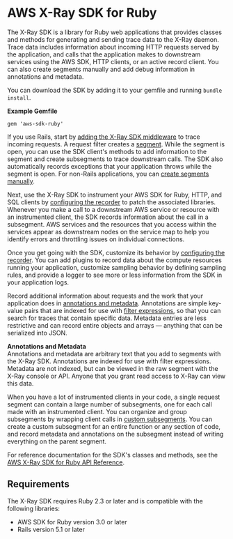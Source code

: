 # AWS X\-Ray SDK for Ruby<a name="xray-sdk-ruby"></a>

The X\-Ray SDK is a library for Ruby web applications that provides classes and methods for generating and sending trace data to the X\-Ray daemon\. Trace data includes information about incoming HTTP requests served by the application, and calls that the application makes to downstream services using the AWS SDK, HTTP clients, or an active record client\. You can also create segments manually and add debug information in annotations and metadata\.

You can download the SDK by adding it to your gemfile and running `bundle install`\.

**Example Gemfile**  

```
gem 'aws-sdk-ruby'
```

If you use Rails, start by [adding the X\-Ray SDK middleware](xray-sdk-ruby-middleware.md) to trace incoming requests\. A request filter creates a [segment](xray-concepts.md#xray-concepts-segments)\. While the segment is open, you can use the SDK client's methods to add information to the segment and create subsegments to trace downstream calls\. The SDK also automatically records exceptions that your application throws while the segment is open\. For non\-Rails applications, you can [create segments manually](xray-sdk-ruby-middleware.md#xray-sdk-ruby-middleware-manual)\.

Next, use the X\-Ray SDK to instrument your AWS SDK for Ruby, HTTP, and SQL clients by [configuring the recorder](xray-sdk-ruby-patching.md) to patch the associated libraries\. Whenever you make a call to a downstream AWS service or resource with an instrumented client, the SDK records information about the call in a subsegment\. AWS services and the resources that you access within the services appear as downstream nodes on the service map to help you identify errors and throttling issues on individual connections\.

Once you get going with the SDK, customize its behavior by [configuring the recorder](xray-sdk-ruby-configuration.md)\. You can add plugins to record data about the compute resources running your application, customize sampling behavior by defining sampling rules, and provide a logger to see more or less information from the SDK in your application logs\.

Record additional information about requests and the work that your application does in [annotations and metadata](xray-sdk-ruby-segment.md)\. Annotations are simple key\-value pairs that are indexed for use with [filter expressions](xray-console-filters.md), so that you can search for traces that contain specific data\. Metadata entries are less restrictive and can record entire objects and arrays — anything that can be serialized into JSON\.

**Annotations and Metadata**  
Annotations and metadata are arbitrary text that you add to segments with the X\-Ray SDK\. Annotations are indexed for use with filter expressions\. Metadata are not indexed, but can be viewed in the raw segment with the X\-Ray console or API\. Anyone that you grant read access to X\-Ray can view this data\.

When you have a lot of instrumented clients in your code, a single request segment can contain a large number of subsegments, one for each call made with an instrumented client\. You can organize and group subsegments by wrapping client calls in [custom subsegments](xray-sdk-ruby-subsegments.md)\. You can create a custom subsegment for an entire function or any section of code, and record metadata and annotations on the subsegment instead of writing everything on the parent segment\.

For reference documentation for the SDK's classes and methods, see the [AWS X\-Ray SDK for Ruby API Reference](https://docs.aws.amazon.com/xray-sdk-for-ruby/latest/reference)\.

## Requirements<a name="xray-sdk-ruby-requirements"></a>

The X\-Ray SDK requires Ruby 2\.3 or later and is compatible with the following libraries:
+ AWS SDK for Ruby version 3\.0 or later
+ Rails version 5\.1 or later
